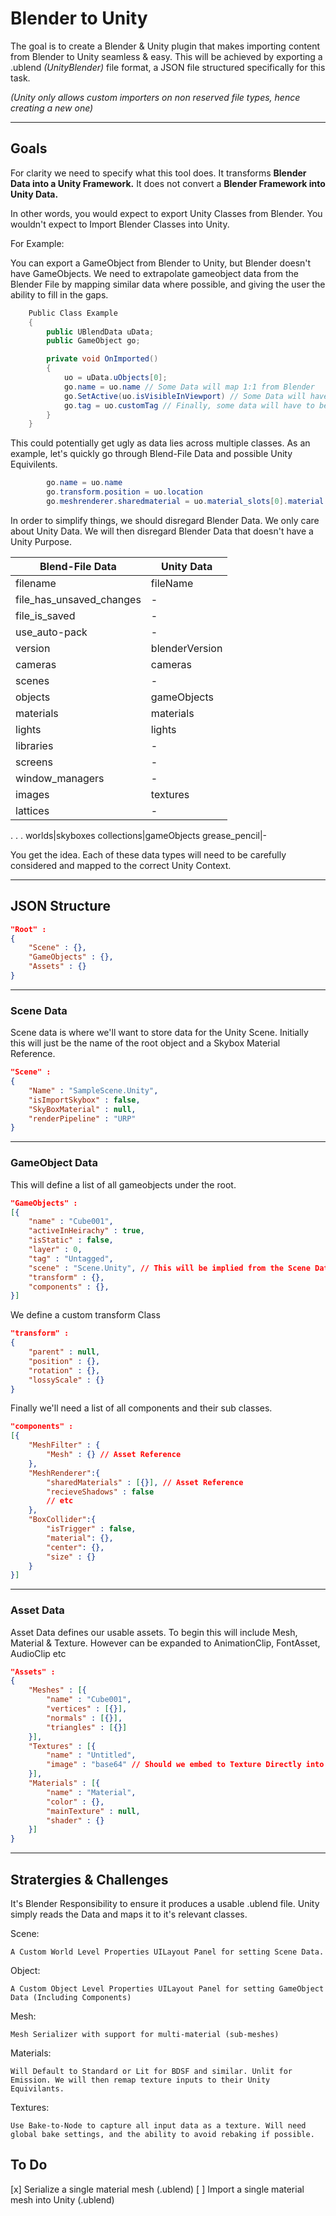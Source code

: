 # Blender to Unity

The goal is to create a Blender & Unity plugin that makes importing content from Blender to Unity seamless & easy. This will be achieved by exporting a .ublend _(UnityBlender)_ file format, a JSON file structured specifically for this task.

 _(Unity only allows custom importers on non reserved file types, hence creating a new one)_

___
## Goals

 For clarity we need to specify what this tool does. It transforms **Blender Data into a Unity Framework.** It does not convert a **Blender Framework into Unity Data.**

 In other words, you would expect to export Unity Classes from Blender. You wouldn't expect to Import Blender Classes into Unity.

For Example:

You can export a GameObject from Blender to Unity, but Blender doesn't have GameObjects. We need to extrapolate gameobject data from the Blender File by mapping similar data where possible, and giving the user the ability to fill in the gaps.

```cs
    Public Class Example
    {
        public UBlendData uData;
        public GameObject go;

        private void OnImported()
        {
            uo = uData.uObjects[0];
            go.name = uo.name // Some Data will map 1:1 from Blender
            go.SetActive(uo.isVisibleInViewport) // Some Data will have to be interpreted as 'close enough'
            go.tag = uo.customTag // Finally, some data will have to be added manually via custom addons
        }
    }
```

This could potentially get ugly as data lies across multiple classes. As an example, let's quickly go through Blend-File Data and possible Unity Equivilents.

```cs
        go.name = uo.name
        go.transform.position = uo.location
        go.meshrenderer.sharedmaterial = uo.material_slots[0].material
```

In order to simplify things, we should disregard Blender Data. We only care about Unity Data. We will then disregard Blender Data that doesn't have a Unity Purpose.

Blend-File Data | Unity Data
---|---
filename|fileName
file_has_unsaved_changes|-
file_is_saved|-
use_auto-pack|-
version|blenderVersion
cameras|cameras
scenes|-
objects|gameObjects
materials|materials
lights|lights
libraries|-
screens|-
window_managers|-
images|textures
lattices|-
.
.
.
worlds|skyboxes
collections|gameObjects
grease_pencil|-

You get the idea. Each of these data types will need to be carefully considered and mapped to the correct Unity Context.

___
 ## JSON Structure



```json
"Root" :
{
    "Scene" : {},
    "GameObjects" : {},
    "Assets" : {}
}
```
___
### Scene Data

Scene data is where we'll want to store data for the Unity Scene. Initially this will just be the name
of the root object and a Skybox Material Reference.

```json
"Scene" :
{
    "Name" : "SampleScene.Unity",
    "isImportSkybox" : false,
    "SkyBoxMaterial" : null,
    "renderPipeline" : "URP"
}
```
___
### GameObject Data
This will define a list of all gameobjects under the root.

```json
"GameObjects" :
[{
    "name" : "Cube001",
    "activeInHeirachy" : true,
    "isStatic" : false,
    "layer" : 0,
    "tag" : "Untagged",
    "scene" : "Scene.Unity", // This will be implied from the Scene Data
    "transform" : {},
    "components" : {},
}]
```

We define a custom transform Class

```json
"transform" :
{
    "parent" : null,
    "position" : {}, 
    "rotation" : {},
    "lossyScale" : {}
}
```
Finally we'll need a list of all components and their sub classes.

```json
"components" :
[{
    "MeshFilter" : {
        "Mesh" : {} // Asset Reference
    },
    "MeshRenderer":{
        "sharedMaterials" : [{}], // Asset Reference
        "recieveShadows" : false
        // etc
    },
    "BoxCollider":{
        "isTrigger" : false,
        "material": {},
        "center": {},
        "size" : {}
    }
}]
```
___
### Asset Data
Asset Data defines our usable assets. To begin this will include Mesh, Material & Texture. However can be expanded to AnimationClip, FontAsset, AudioClip etc

```json
"Assets" :
{
    "Meshes" : [{
        "name" : "Cube001",
        "vertices" : [{}],
        "normals" : [{}],
        "triangles" : [{}]
    }],
    "Textures" : [{
        "name" : "Untitled",
        "image" : "base64" // Should we embed to Texture Directly into the JSON?
    }],
    "Materials" : [{
        "name" : "Material",
        "color" : {},
        "mainTexture" : null,
        "shader" : {}
    }]
}
```

___

## Stratergies & Challenges

It's Blender Responsibility to ensure it produces a usable .ublend file. Unity simply reads the Data and maps it to it's relevant classes.

Scene:
        
    A Custom World Level Properties UILayout Panel for setting Scene Data.

Object:
        
    A Custom Object Level Properties UILayout Panel for setting GameObject Data (Including Components)

Mesh:
        
    Mesh Serializer with support for multi-material (sub-meshes)

Materials:

    Will Default to Standard or Lit for BDSF and similar. Unlit for Emission. We will then remap texture inputs to their Unity Equivilants.

Textures:

    Use Bake-to-Node to capture all input data as a texture. Will need global bake settings, and the ability to avoid rebaking if possible.

## To Do

[x] Serialize a single material mesh (.ublend)
[ ] Import a single material mesh into Unity (.ublend)